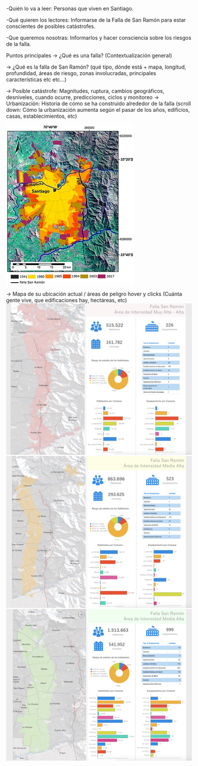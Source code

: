 -Quién lo va a leer: Personas que viven en Santiago.

-Qué quieren los lectores: Informarse de la Falla de San Ramón para estar conscientes de posibles catástrofes. 

-Que queremos nosotras: Informarlos y hacer consciencia sobre los riesgos de la falla.

Puntos principales
→ ¿Qué es una falla? (Contextualización general)

→ ¿Qué es la falla de San Ramón? (qué tipo, dónde está + mapa, longitud, profundidad, áreas de riesgo, zonas involucradas, principales características etc etc…)



→ Posible catástrofe: Magnitudes, ruptura, cambios geográficos, desniveles, cuando ocurre, predicciones, ciclos y monitoreo
→ Urbanización: Historia de cómo se ha construido alrededor de la falla (scroll down: Cómo la urbanización aumenta según el pasar de los años, edificios, casas, establecimientos, etc)


![crecimiento](Crecimiento.jpg)






→ Mapa de su ubicación actual / áreas de peligro hover y clicks (Cuánta gente vive, que edificaciones hay, hectáreas, etc)
![alta](alta-alta.png) ![media alta](media-alt.png) ![media](media.png)
